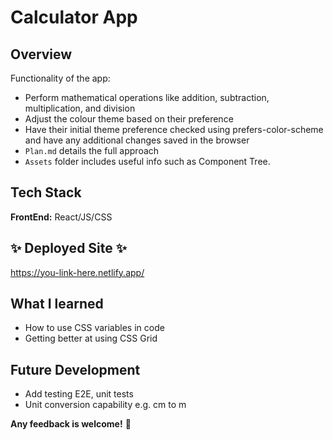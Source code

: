 # Calculator App

## Overview

Functionality of the app:

- Perform mathematical operations like addition, subtraction, multiplication, and division
- Adjust the colour theme based on their preference
- Have their initial theme preference checked using prefers-color-scheme and have any additional changes saved in the browser
- `Plan.md` details the full approach
- `Assets` folder includes useful info such as Component Tree.

## Tech Stack

**FrontEnd:** React/JS/CSS

## ✨ Deployed Site ✨

https://you-link-here.netlify.app/


## What I learned

- How to use CSS variables in code
- Getting better at using CSS Grid


## Future Development

- Add testing E2E, unit tests
- Unit conversion capability e.g. cm to m


**Any feedback is welcome!** 🚀
